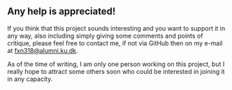 ## Any help is appreciated!

If you think that this project sounds interesting and you want to support it in
any way, also including simply giving some comments and points of critique,
please feel free to contact me, if not via GitHub then on my e-mail at
fxn318@alumni.ku.dk.

As of the time of writing, I am only one person working on this project, but I
really hope to attract some others soon who could be interested in joining it
in any capacity.

